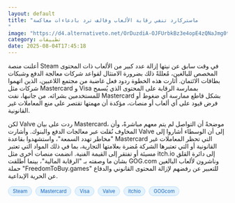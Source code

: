 ```yaml
---
layout: default
title: "ماستركارد تنفي رقابة الألعاب وفالف ترد بادعاءات معاكسة
"
image: "https://d4.alternativeto.net/OrDuzdiA-OJFUrbkBz3e4opE4zQNaJmg0txuo79TXRQ/rs:fill:1520:760:0/g:ce:0:0/YWJzOi8vZGlzdC9jb250ZW50LzE3NTQzMzIyNDM2NjgucG5n.png"
category: تطبيقات
date: 2025-08-04T17:45:18
---
```


أعلنت منصة Steam في وقت سابق عن نيتها إزالة عدد كبير من الألعاب ذات المحتوى المخصص للبالغين، مُعللةً ذلك بضرورة الامتثال لقواعد شركات معالجة الدفع وشبكات بطاقات الائتمان. أثارت هذه الخطوة ردود فعل غاضبة من مجتمع اللاعبين، الذين اتهموا شركات مثل Mastercard و Visa بممارسة الرقابة على المحتوى الذي يُسمح للمستخدمين بشرائه. من جانبها، نفت Mastercard بشكل قاطع ممارسة أي ضغوط أو فرض قيود على أي ألعاب أو منصات، مؤكدة أن مهمتها تقتصر على منع المعاملات غير القانونية.

لكن Valve ردت على بيان Mastercard، موضحةً أن التواصل لم يتم معهم مباشرةً، وأن المخاوف نُقلت عبر معالجات الدفع والبنوك. وأشارت Valve إلى أن الوسطاء أشاروا إلى "مخاطر تهدد السمعة"، واستشهدوا بقاعدة Mastercard التي تحظر المعاملات غير القانونية أو التي تعتبرها الشركة مُضرة بعلامتها التجارية، بما في ذلك المواد التي تعتبر مسيئة أو تفتقر إلى القيمة الفنية. انضمت منصات أخرى مثل itch.io إلى دائرة القلق بشأن ما وصفته بـ "الرقابة المالية"، بينما أطلقت GOG.com وناشرون لألعاب البالغين حملة "FreedomToBuy.games" للتعبير عن رفضهم لإزالة المحتوى القانوني والدفاع عن الحرية الإبداعية.

<div style="margin-top:2px; margin-bottom:2px;"><a href="https://bidjadraft.github.io/?query=Steam" style="background:#e3f2fd; color:#1565c0; font-size:80%; border-radius:12px; padding:3px 10px; margin:2px 4px 2px 0; display:inline-block; border:1px solid #bbdefb; text-decoration:none;">Steam</a> <a href="https://bidjadraft.github.io/?query=Mastercard" style="background:#e3f2fd; color:#1565c0; font-size:80%; border-radius:12px; padding:3px 10px; margin:2px 4px 2px 0; display:inline-block; border:1px solid #bbdefb; text-decoration:none;">Mastercard</a> <a href="https://bidjadraft.github.io/?query=Visa" style="background:#e3f2fd; color:#1565c0; font-size:80%; border-radius:12px; padding:3px 10px; margin:2px 4px 2px 0; display:inline-block; border:1px solid #bbdefb; text-decoration:none;">Visa</a> <a href="https://bidjadraft.github.io/?query=Valve" style="background:#e3f2fd; color:#1565c0; font-size:80%; border-radius:12px; padding:3px 10px; margin:2px 4px 2px 0; display:inline-block; border:1px solid #bbdefb; text-decoration:none;">Valve</a> <a href="https://bidjadraft.github.io/?query=itchio" style="background:#e3f2fd; color:#1565c0; font-size:80%; border-radius:12px; padding:3px 10px; margin:2px 4px 2px 0; display:inline-block; border:1px solid #bbdefb; text-decoration:none;">itchio</a> <a href="https://bidjadraft.github.io/?query=GOGcom" style="background:#e3f2fd; color:#1565c0; font-size:80%; border-radius:12px; padding:3px 10px; margin:2px 4px 2px 0; display:inline-block; border:1px solid #bbdefb; text-decoration:none;">GOGcom</a></div><br><br>
